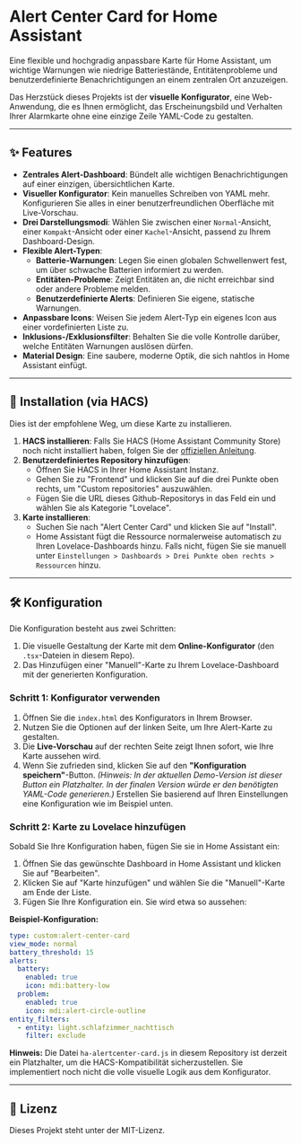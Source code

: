 # Alert Center Card for Home Assistant

Eine flexible und hochgradig anpassbare Karte für Home Assistant, um wichtige Warnungen wie niedrige Batteriestände, Entitätenprobleme und benutzerdefinierte Benachrichtigungen an einem zentralen Ort anzuzeigen.

Das Herzstück dieses Projekts ist der **visuelle Konfigurator**, eine Web-Anwendung, die es Ihnen ermöglicht, das Erscheinungsbild und Verhalten Ihrer Alarmkarte ohne eine einzige Zeile YAML-Code zu gestalten.

---

## ✨ Features

- **Zentrales Alert-Dashboard**: Bündelt alle wichtigen Benachrichtigungen auf einer einzigen, übersichtlichen Karte.
- **Visueller Konfigurator**: Kein manuelles Schreiben von YAML mehr. Konfigurieren Sie alles in einer benutzerfreundlichen Oberfläche mit Live-Vorschau.
- **Drei Darstellungsmodi**: Wählen Sie zwischen einer `Normal`-Ansicht, einer `Kompakt`-Ansicht oder einer `Kachel`-Ansicht, passend zu Ihrem Dashboard-Design.
- **Flexible Alert-Typen**:
    - **Batterie-Warnungen**: Legen Sie einen globalen Schwellenwert fest, um über schwache Batterien informiert zu werden.
    - **Entitäten-Probleme**: Zeigt Entitäten an, die nicht erreichbar sind oder andere Probleme melden.
    - **Benutzerdefinierte Alerts**: Definieren Sie eigene, statische Warnungen.
- **Anpassbare Icons**: Weisen Sie jedem Alert-Typ ein eigenes Icon aus einer vordefinierten Liste zu.
- **Inklusions-/Exklusionsfilter**: Behalten Sie die volle Kontrolle darüber, welche Entitäten Warnungen auslösen dürfen.
- **Material Design**: Eine saubere, moderne Optik, die sich nahtlos in Home Assistant einfügt.

---

## 🚀 Installation (via HACS)

Dies ist der empfohlene Weg, um diese Karte zu installieren.

1.  **HACS installieren**: Falls Sie HACS (Home Assistant Community Store) noch nicht installiert haben, folgen Sie der [offiziellen Anleitung](https://hacs.xyz/docs/installation/prerequisites).
2.  **Benutzerdefiniertes Repository hinzufügen**:
    - Öffnen Sie HACS in Ihrer Home Assistant Instanz.
    - Gehen Sie zu "Frontend" und klicken Sie auf die drei Punkte oben rechts, um "Custom repositories" auszuwählen.
    - Fügen Sie die URL dieses Github-Repositorys in das Feld ein und wählen Sie als Kategorie "Lovelace".
3.  **Karte installieren**:
    - Suchen Sie nach "Alert Center Card" und klicken Sie auf "Install".
    - Home Assistant fügt die Ressource normalerweise automatisch zu Ihren Lovelace-Dashboards hinzu. Falls nicht, fügen Sie sie manuell unter `Einstellungen > Dashboards > Drei Punkte oben rechts > Ressourcen` hinzu.

---

## 🛠️ Konfiguration

Die Konfiguration besteht aus zwei Schritten:
1.  Die visuelle Gestaltung der Karte mit dem **Online-Konfigurator** (den `.tsx`-Dateien in diesem Repo).
2.  Das Hinzufügen einer "Manuell"-Karte zu Ihrem Lovelace-Dashboard mit der generierten Konfiguration.

### Schritt 1: Konfigurator verwenden

1.  Öffnen Sie die `index.html` des Konfigurators in Ihrem Browser.
2.  Nutzen Sie die Optionen auf der linken Seite, um Ihre Alert-Karte zu gestalten.
3.  Die **Live-Vorschau** auf der rechten Seite zeigt Ihnen sofort, wie Ihre Karte aussehen wird.
4.  Wenn Sie zufrieden sind, klicken Sie auf den **"Konfiguration speichern"**-Button. *(Hinweis: In der aktuellen Demo-Version ist dieser Button ein Platzhalter. In der finalen Version würde er den benötigten YAML-Code generieren.)* Erstellen Sie basierend auf Ihren Einstellungen eine Konfiguration wie im Beispiel unten.

### Schritt 2: Karte zu Lovelace hinzufügen

Sobald Sie Ihre Konfiguration haben, fügen Sie sie in Home Assistant ein:

1.  Öffnen Sie das gewünschte Dashboard in Home Assistant und klicken Sie auf "Bearbeiten".
2.  Klicken Sie auf "Karte hinzufügen" und wählen Sie die "Manuell"-Karte am Ende der Liste.
3.  Fügen Sie Ihre Konfiguration ein. Sie wird etwa so aussehen:

**Beispiel-Konfiguration:**

```yaml
type: custom:alert-center-card
view_mode: normal
battery_threshold: 15
alerts:
  battery:
    enabled: true
    icon: mdi:battery-low
  problem:
    enabled: true
    icon: mdi:alert-circle-outline
entity_filters:
  - entity: light.schlafzimmer_nachttisch
    filter: exclude
```

**Hinweis:** Die Datei `ha-alertcenter-card.js` in diesem Repository ist derzeit ein Platzhalter, um die HACS-Kompatibilität sicherzustellen. Sie implementiert noch nicht die volle visuelle Logik aus dem Konfigurator.

---

## 📄 Lizenz

Dieses Projekt steht unter der MIT-Lizenz.
